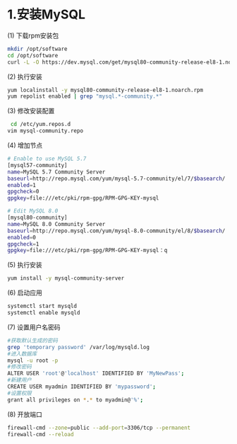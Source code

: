 # 1.安装MySQL

(1) 下载rpm安装包

```bash
mkdir /opt/software
cd /opt/software
curl -L -O https://dev.mysql.com/get/mysql80-community-release-el8-1.noarch.rpm
```

(2) 执行安装

```bash
yum localinstall -y mysql80-community-release-el8-1.noarch.rpm
yum repolist enabled | grep "mysql.*-community.*"
```

(3) 修改安装配置

```bash
 cd /etc/yum.repos.d
vim mysql-community.repo
```

(4) 增加节点

```bash
# Enable to use MySQL 5.7
[mysql57-community]
name=MySQL 5.7 Community Server
baseurl=http://repo.mysql.com/yum/mysql-5.7-community/el/7/$basearch/
enabled=1
gpgcheck=0
gpgkey=file:///etc/pki/rpm-gpg/RPM-GPG-KEY-mysql

# Edit MySQL 8.0
[mysql80-community]
name=MySQL 8.0 Community Server
baseurl=http://repo.mysql.com/yum/mysql-8.0-community/el/8/$basearch/
enabled=0
gpgcheck=1
gpgkey=file:///etc/pki/rpm-gpg/RPM-GPG-KEY-mysql：q
```

(5) 执行安装

```bash
yum install -y mysql-community-server
```

(6) 启动应用

```bash
systemctl start mysqld
systemctl enable mysqld
```

(7)  设置用户名密码

```bash
#获取默认生成的密码
grep 'temporary password' /var/log/mysqld.log
#进入数据库
mysql -u root -p
#修改密码
ALTER USER 'root'@'localhost' IDENTIFIED BY 'MyNewPass';
#新建用户
CREATE USER myadmin IDENTIFIED BY 'mypassword';
#设置权限
grant all privileges on *.* to myadmin@'%';
```

(8) 开放端口

```bash
firewall-cmd --zone=public --add-port=3306/tcp --permanent
firewall-cmd --reload
```
